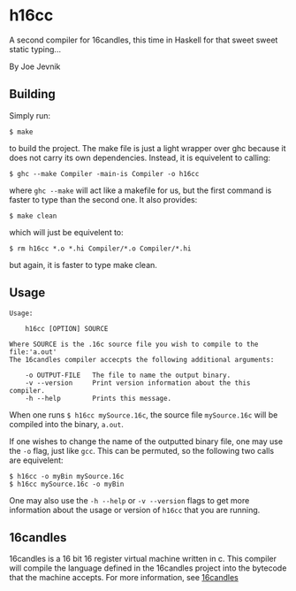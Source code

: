 h16cc
=====

A second compiler for 16candles, this time in Haskell for that sweet sweet
static typing...

By Joe Jevnik


Building
--------

Simply run:

    $ make

to build the project. The make file is just a light wrapper over ghc because
it does not carry its own dependencies. Instead, it is equivelent to calling:

    $ ghc --make Compiler -main-is Compiler -o h16cc

where `ghc --make` will act like a makefile for us, but the first command is
faster to type than the second one. It also provides:

    $ make clean

which will just be equivelent to:

    $ rm h16cc *.o *.hi Compiler/*.o Compiler/*.hi

but again, it is faster to type make clean.

Usage
-----

    Usage:

        h16cc [OPTION] SOURCE

    Where SOURCE is the .16c source file you wish to compile to the file:'a.out'
    The 16candles compiler accecpts the following additional arguments:

        -o OUTPUT-FILE   The file to name the output binary.
        -v --version     Print version information about the this compiler.
        -h --help        Prints this message.

When one runs `$ h16cc mySource.16c`, the source file `mySource.16c` will be
compiled into the binary, `a.out`.

If one wishes to change the name of the outputted binary file, one may use the
`-o` flag, just like `gcc`. This can be permuted, so the following two calls
are equivelent:

    $ h16cc -o myBin mySource.16c
    $ h16cc mySource.16c -o myBin

One may also use the `-h --help` or `-v --version` flags to get more information
about the usage or version of `h16cc` that you are running.

16candles
---------

16candles is a 16 bit 16 register virtual machine written in c.
This compiler will compile the language defined in the 16candles project
into the bytecode that the machine accepts. For more information, see
[16candles](https://github.com/16candles/16candles)
